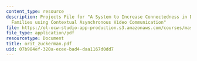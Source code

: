 ```yaml
---
content_type: resource
description: Projects File for "A System to Increase Connectedness in Distributed
  Families using Contextual Asynchronous Video Communication"
file: https://ol-ocw-studio-app-production.s3.amazonaws.com/courses/mas-961-seminar-on-deep-engagement-fall-2004/07b984ef320aeceebad4daa1167d0dd7_orit_zuckerman.pdf
file_type: application/pdf
resourcetype: Document
title: orit_zuckerman.pdf
uid: 07b984ef-320a-ecee-bad4-daa1167d0dd7
---
```

